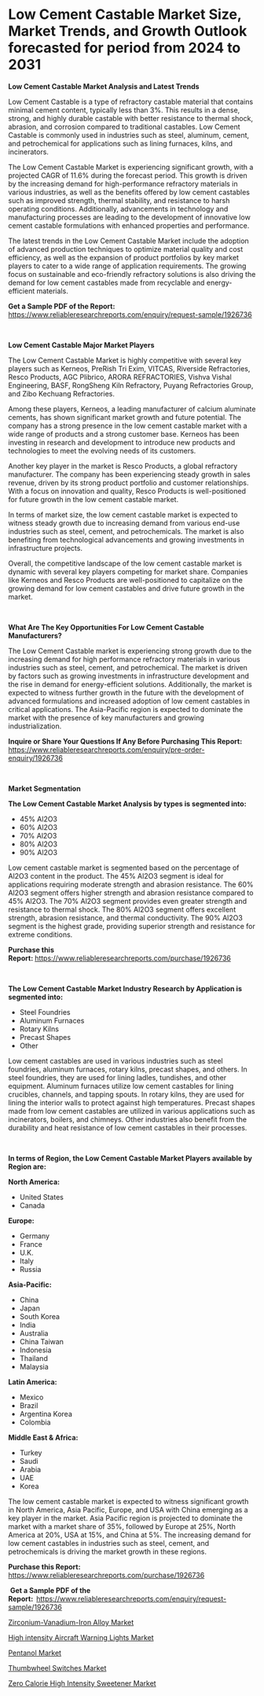 <p><h1>Low Cement Castable Market Size, Market Trends, and Growth Outlook forecasted for period from 2024 to 2031</h1></p><p><strong>Low Cement Castable Market Analysis and Latest Trends</strong></p>
<p><p>Low Cement Castable is a type of refractory castable material that contains minimal cement content, typically less than 3%. This results in a dense, strong, and highly durable castable with better resistance to thermal shock, abrasion, and corrosion compared to traditional castables. Low Cement Castable is commonly used in industries such as steel, aluminum, cement, and petrochemical for applications such as lining furnaces, kilns, and incinerators.</p><p>The Low Cement Castable Market is experiencing significant growth, with a projected CAGR of 11.6% during the forecast period. This growth is driven by the increasing demand for high-performance refractory materials in various industries, as well as the benefits offered by low cement castables such as improved strength, thermal stability, and resistance to harsh operating conditions. Additionally, advancements in technology and manufacturing processes are leading to the development of innovative low cement castable formulations with enhanced properties and performance.</p><p>The latest trends in the Low Cement Castable Market include the adoption of advanced production techniques to optimize material quality and cost efficiency, as well as the expansion of product portfolios by key market players to cater to a wide range of application requirements. The growing focus on sustainable and eco-friendly refractory solutions is also driving the demand for low cement castables made from recyclable and energy-efficient materials.</p></p>
<p><strong>Get a Sample PDF of the Report:&nbsp;</strong> <a href="https://www.reliableresearchreports.com/enquiry/request-sample/1926736">https://www.reliableresearchreports.com/enquiry/request-sample/1926736</a></p>
<p>&nbsp;</p>
<p><strong>Low Cement Castable Major Market Players</strong></p>
<p><p>The Low Cement Castable Market is highly competitive with several key players such as Kerneos, PreRish Tri Exim, VITCAS, Riverside Refractories, Resco Products, AGC Plibrico, ARORA REFRACTORIES, Vishva Vishal Engineering, BASF, RongSheng Kiln Refractory, Puyang Refractories Group, and Zibo Kechuang Refractories.</p><p>Among these players, Kerneos, a leading manufacturer of calcium aluminate cements, has shown significant market growth and future potential. The company has a strong presence in the low cement castable market with a wide range of products and a strong customer base. Kerneos has been investing in research and development to introduce new products and technologies to meet the evolving needs of its customers.</p><p>Another key player in the market is Resco Products, a global refractory manufacturer. The company has been experiencing steady growth in sales revenue, driven by its strong product portfolio and customer relationships. With a focus on innovation and quality, Resco Products is well-positioned for future growth in the low cement castable market.</p><p>In terms of market size, the low cement castable market is expected to witness steady growth due to increasing demand from various end-use industries such as steel, cement, and petrochemicals. The market is also benefiting from technological advancements and growing investments in infrastructure projects.</p><p>Overall, the competitive landscape of the low cement castable market is dynamic with several key players competing for market share. Companies like Kerneos and Resco Products are well-positioned to capitalize on the growing demand for low cement castables and drive future growth in the market.</p></p>
<p>&nbsp;</p>
<p><strong>What Are The Key Opportunities For Low Cement Castable Manufacturers?</strong></p>
<p><p>The Low Cement Castable market is experiencing strong growth due to the increasing demand for high performance refractory materials in various industries such as steel, cement, and petrochemical. The market is driven by factors such as growing investments in infrastructure development and the rise in demand for energy-efficient solutions. Additionally, the market is expected to witness further growth in the future with the development of advanced formulations and increased adoption of low cement castables in critical applications. The Asia-Pacific region is expected to dominate the market with the presence of key manufacturers and growing industrialization.</p></p>
<p><strong>Inquire or Share Your Questions If Any Before Purchasing This Report:</strong> <a href="https://www.reliableresearchreports.com/enquiry/pre-order-enquiry/1926736">https://www.reliableresearchreports.com/enquiry/pre-order-enquiry/1926736</a></p>
<p>&nbsp;</p>
<p><strong>Market Segmentation</strong></p>
<p><strong>The Low Cement Castable Market Analysis by types is segmented into:</strong></p>
<p><ul><li>45% Al2O3</li><li>60% Al2O3</li><li>70% Al2O3</li><li>80% Al2O3</li><li>90% Al2O3</li></ul></p>
<p><p>Low cement castable market is segmented based on the percentage of Al2O3 content in the product. The 45% Al2O3 segment is ideal for applications requiring moderate strength and abrasion resistance. The 60% Al2O3 segment offers higher strength and abrasion resistance compared to 45% Al2O3. The 70% Al2O3 segment provides even greater strength and resistance to thermal shock. The 80% Al2O3 segment offers excellent strength, abrasion resistance, and thermal conductivity. The 90% Al2O3 segment is the highest grade, providing superior strength and resistance for extreme conditions.</p></p>
<p><strong>Purchase this Report:&nbsp;</strong><a href="https://www.reliableresearchreports.com/purchase/1926736">https://www.reliableresearchreports.com/purchase/1926736</a></p>
<p>&nbsp;</p>
<p><strong>The Low Cement Castable Market Industry Research by Application is segmented into:</strong></p>
<p><ul><li>Steel Foundries</li><li>Aluminum Furnaces</li><li>Rotary Kilns</li><li>Precast Shapes</li><li>Other</li></ul></p>
<p><p>Low cement castables are used in various industries such as steel foundries, aluminum furnaces, rotary kilns, precast shapes, and others. In steel foundries, they are used for lining ladles, tundishes, and other equipment. Aluminum furnaces utilize low cement castables for lining crucibles, channels, and tapping spouts. In rotary kilns, they are used for lining the interior walls to protect against high temperatures. Precast shapes made from low cement castables are utilized in various applications such as incinerators, boilers, and chimneys. Other industries also benefit from the durability and heat resistance of low cement castables in their processes.</p></p>
<p>&nbsp;</p>
<p><strong>In terms of Region, the Low Cement Castable Market Players available by Region are:</strong></p>
<p>
    <p> <strong> North America: </strong>
        <ul>
            <li>United States</li>
            <li>Canada</li>
        </ul>
        </p> 
    <p> <strong> Europe: </strong>
        <ul>
            <li>Germany</li>
            <li>France</li>
            <li>U.K.</li>
            <li>Italy</li>
            <li>Russia</li>
        </ul>
        </p> 
    <p> <strong> Asia-Pacific: </strong>
        <ul>
            <li>China</li>
            <li>Japan</li>
            <li>South Korea</li>
            <li>India</li>
            <li>Australia</li>
            <li>China Taiwan</li>
            <li>Indonesia</li>
            <li>Thailand</li>
            <li>Malaysia</li>
        </ul>
        </p> 
    <p> <strong> Latin America: </strong>
        <ul>
            <li>Mexico</li>
            <li>Brazil</li>
            <li>Argentina Korea</li>
            <li>Colombia</li>
        </ul>
        </p> 
    <p> <strong> Middle East & Africa: </strong>
        <ul>
            <li>Turkey</li>
            <li>Saudi</li>
            <li>Arabia</li>
            <li>UAE</li>
            <li>Korea</li>
        </ul>
    </p>
    </p>
<p><p>The low cement castable market is expected to witness significant growth in North America, Asia Pacific, Europe, and USA with China emerging as a key player in the market. Asia Pacific region is projected to dominate the market with a market share of 35%, followed by Europe at 25%, North America at 20%, USA at 15%, and China at 5%. The increasing demand for low cement castables in industries such as steel, cement, and petrochemicals is driving the market growth in these regions.</p></p>
<p><strong>Purchase this Report: </strong><a href="https://www.reliableresearchreports.com/purchase/1926736">https://www.reliableresearchreports.com/purchase/1926736</a></p>
<p>&nbsp;<strong>Get a Sample PDF of the Report:&nbsp;&nbsp;</strong><a href="https://www.reliableresearchreports.com/enquiry/request-sample/1926736">https://www.reliableresearchreports.com/enquiry/request-sample/1926736</a></p>
<p><strong></strong></p>
<p><p><a href="https://shimmer-gardenia-37a.notion.site/Insights-into-Zirconium-Vanadium-Iron-Alloy-Market-Size-Analysing-Market-Share-Trends-and-Growth--a065f843afec4cc9ab77e68b55355c0e">Zirconium-Vanadium-Iron Alloy Market</a></p><p><a href="https://cute-banjo-8ca.notion.site/High-intensity-Aircraft-Warning-Lights-Market-Size-Growth-Outlook-from-2024-to-2031-projecting-at--9a1a73d1889f43fda057917dbb3bd5a5">High intensity Aircraft Warning Lights Market</a></p><p><a href="https://view.publitas.com/reportprime-1/pentanol-market-research-report-forecasted-for-period-from-2024-2031-by-market-type-market-application-and-region/">Pentanol Market</a></p><p><a href="https://view.publitas.com/reportprime-1/thumbwheel-switches-market-size-growth-outlook-from-2024-to-2031-projecting-at-markets-trends-analysis-by-application-regional-outlook-and-revenue/">Thumbwheel Switches Market</a></p><p><a href="https://unruly-ladybug-44b.notion.site/Zero-Calorie-High-Intensity-Sweetener-Market-Size-Share-Trends-Analysis-Report-By-Material-By-Ty-d6305a13e3964a99ad77a1a7d33ceb25">Zero Calorie High Intensity Sweetener Market</a></p></p>